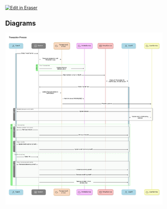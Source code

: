 <p><a target="_blank" href="https://app.eraser.io/workspace/T3ixkVSfxuqxJ8ck1Ljq" id="edit-in-eraser-github-link"><img alt="Edit in Eraser" src="https://firebasestorage.googleapis.com/v0/b/second-petal-295822.appspot.com/o/images%2Fgithub%2FOpen%20in%20Eraser.svg?alt=media&amp;token=968381c8-a7e7-472a-8ed6-4a6626da5501"></a></p>




<!-- eraser-additional-content -->
## Diagrams
<!-- eraser-additional-files -->
<a href="/UMLs/create-transaction-sequence-Transaction Process-1.eraserdiagram" data-element-id="AjTxReldtlpYhglaYoMtk"><img src="/.eraser/T3ixkVSfxuqxJ8ck1Ljq___Ik9umQOMUFhqdFIAZGOKv4xvRUO2___---diagram----5c3f8125ce3e111d1dfc83c774ff4008-Transaction-Process.png" alt="" data-element-id="AjTxReldtlpYhglaYoMtk" /></a>
<!-- end-eraser-additional-files -->
<!-- end-eraser-additional-content -->
<!--- Eraser file: https://app.eraser.io/workspace/T3ixkVSfxuqxJ8ck1Ljq --->